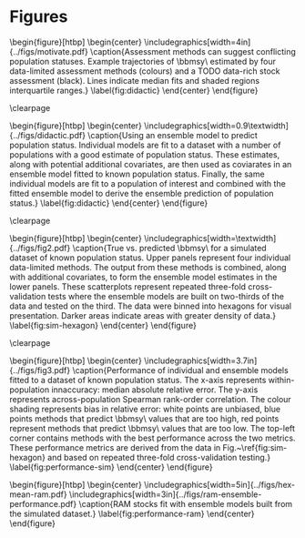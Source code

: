 # Figures

\begin{figure}[htbp]
\begin{center}
\includegraphics[width=4in]{../figs/motivate.pdf}
\caption{Assessment methods can suggest conflicting population statuses. Example
trajectories of \bbmsy\\ estimated by four data-limited assessment methods
(colours) and a TODO data-rich stock assessment (black). Lines indicate median
fits and shaded regions interquartile ranges.}
\label{fig:didactic}
\end{center}
\end{figure}

\clearpage

\begin{figure}[htbp]
\begin{center}
\includegraphics[width=0.9\textwidth]{../figs/didactic.pdf}
\caption{Using an ensemble model to predict population status.
Individual models are fit to a dataset with a number of populations with a good
estimate of population status. These estimates, along with potential additional
covariates, are then used as coviarates in an ensemble model fitted to known
population status. Finally, the same individual models are fit to a population
of interest and combined with the fitted ensemble model to derive the ensemble
prediction of population status.}
\label{fig:didactic}
\end{center}
\end{figure}

\clearpage

\begin{figure}[htbp]
\begin{center}
\includegraphics[width=\textwidth]{../figs/fig2.pdf}
\caption{True vs. predicted \bbmsy\\ for a simulated dataset of known
population status. Upper panels represent four individual data-limited methods.
The output from these methods is combined, along with additional covariates, to
form the ensemble model estimates in the lower panels. These scatterplots
represent repeated three-fold cross-validation tests where the ensemble models
are built on two-thirds of the data and tested on the third. The data were
binned into hexagons for visual presentation. Darker areas indicate areas with
greater density of data.}
\label{fig:sim-hexagon}
\end{center}
\end{figure}

\clearpage

\begin{figure}[htbp]
\begin{center}
\includegraphics[width=3.7in]{../figs/fig3.pdf}
\caption{Performance of individual and ensemble models fitted to a 
dataset of known population status. The x-axis represents within-population
innaccuracy: median absolute relative error. The y-axis
represents across-population Spearman rank-order correlation. The colour
shading represents bias in relative error: white points are unbiased, blue
points methods that predict \bbmsy\\ values that are too high, red points
represent methods that predict \bbmsy\\ values that are too low. The top-left
corner contains methods with the best performance across the two metrics. These
performance metrics are derived from the data in Fig.~\ref{fig:sim-hexagon} and
based on repeated three-fold cross-validation testing.}
\label{fig:performance-sim}
\end{center}
\end{figure}

\begin{figure}[htbp]
\begin{center}
\includegraphics[width=5in]{../figs/hex-mean-ram.pdf}
\includegraphics[width=3in]{../figs/ram-ensemble-performance.pdf}
\caption{RAM stocks fit with ensemble models built from the simulated dataset.}
\label{fig:performance-ram}
\end{center}
\end{figure}

<!--
\begin{figure}[htbp]
\begin{center}
\includegraphics[width=3.7in]{../figs/performance-beanplots-sim.pdf}
\caption{Performance with simulation ensembles (alternate of previous figure).}
\label{fig:performance-sim}
\end{center}
\end{figure}
-->
